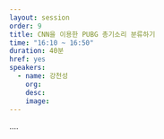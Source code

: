 ```yaml
---
layout: session
order: 9
title: CNN을 이용한 PUBG 총기소리 분류하기
time: "16:10 ~ 16:50"
duration: 40분
href: yes
speakers:
  - name: 강천성
    org: 
    desc:
    image:
---
```

....
